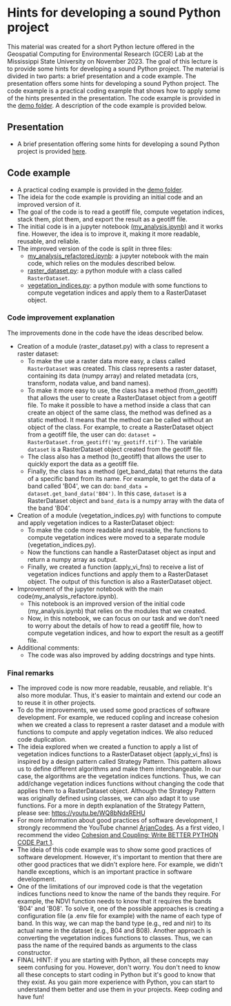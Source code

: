 # Hints for developing a sound Python project

This material was created for a short Python lecture offered in the Geospatial Computing for Environmental Research (GCER) Lab at the Mississippi State University on November 2023. The goal of this lecture is to provide some hints for developing a sound Python project. The material is divided in two parts: a brief presentation and a code example. The presentation offers some hints for developing a sound Python project. The code example is a practical coding example that shows how to apply some of the hints presented in the presentation. The code example is provided in the [demo folder](demo/). A description of the code example is provided below.

## Presentation
- A brief presentation offering some hints for developing a sound Python project is provided [here](Hints_for_developing_a_sound_Python_project.pdf).
## Code example
- A practical coding example is provided in the [demo folder](demo/).
- The ideia for the code example is providing an initial code and an improved version of it.
- The goal of the code is to read a geotiff file, compute vegetation indices, stack them, plot them, and export the result as a geotiff file.
- The initial code is in a jupyter notebook [(my_analysis.ipynb)](demo/my_analysis.ipynb) and it works fine. However, the idea is to improve it, making it more readable, reusable, and reliable.
- The improved version of the code is split in three files:
  - [my_analysis_refactored.ipynb](demo/my_analysis_refactore.ipynb): a jupyter notebook with the main code, which relies on the modules described below.
  - [raster_dataset.py](demo/raster_dataset.py): a python module with a class called `RasterDataset`.
  - [vegetation_indices.py](demo/vegetation_indices.py): a python module with some functions to compute vegetation indices and apply them to a RasterDataset object.

### Code improvement explanation
The improvements done in the code have the ideas described below.
- Creation of a module (raster_dataset.py) with a class to represent a raster dataset:
    - To make the use a raster data more easy, a class called `RasterDataset` was created. This class represents a raster dataset, containing its data (numpy array) and related metadata (crs, transform, nodata value, and band names).
    - To make it more easy to use, the class has a method (from_geotiff) that allows the user to create a RasterDataset object from a geotiff file. To make it possible to have a method inside a class that can create an object of the same class, the method was defined as a static method. It means that the method can be called without an object of the class. For example, to create a RasterDataset object from a geotiff file, the user can do:
    `dataset = RasterDataset.from_geotiff('my_geotiff.tif')`. The variable `dataset` is a RasterDataset object created from the geotiff file.
    - The class also has a method (to_geotiff) that allows the user to quickly export the data as a geotiff file.
    - Finally, the class has a method (get_band_data) that returns the data of a specific band from its name. For example, to get the data of a band called 'B04', we can do: `band_data = dataset.get_band_data('B04')`. In this case, `dataset` is a RasterDataset object and `band_data` is a numpy array with the data of the band 'B04'.
- Creation of a module (vegetation_indices.py) with functions to compute and apply vegetation indices to a RasterDataset object:
    - To make the code more readable and reusable, the functions to compute vegetation indices were moved to a separate module (vegetation_indices.py).
    - Now the functions can handle a RasterDataset object as input and return a numpy array as output.
    - Finally, we created a function (apply_vi_fns) to receive a list of vegetation indices functions and apply them to a RasterDataset object. The output of this function is also a RasterDataset object.
- Improvement of the jupyter notebook with the main code(my_analysis_refactore.ipynb).
    - This notebook is an improved version of the initial code (my_analysis.ipynb) that relies on the modules that we created.
    - Now, in this notebook, we can focus on our task and we don't need to worry about the details of how to read a geotiff file, how to compute vegetation indices, and how to export the result as a geotiff file.
- Additional comments:
    - The code was also improved by adding docstrings and type hints.

### Final remarks
- The improved code is now more readable, reusable, and reliable. It's also more modular. Thus, it's easier to maintain and extend our code an to reuse it in other projects.
- To do the improvements, we used some good practices of software development. For example, we reduced copling and increase cohesion when we created a class to represent a raster dataset and a module with functions to compute and apply vegetation indices. We also reduced code duplication.
- The ideia explored when we created a function to apply a list of vegetation indices functions to a RasterDataset object (apply_vi_fns) is inspired by a design pattern called Strategy Pattern. This pattern allows us to define different algorithms and make them interchangeable. In our case, the algorithms are the vegetation indices functions. Thus, we can add/change vegetation indices functions without changing the code that applies them to a RasterDataset object. Although the Strategy Pattern was originally defined using classes, we can also adapt it to use functions. For a more in depth explanation of the Strategy Pattern, please see: https://youtu.be/WQ8bNdxREHU
- For more information about good practices of software development, I strongly recommend the YouTube channel [ArjanCodes](https://www.youtube.com/@ArjanCodes). As a first video, I recommend the video [Cohesion and Coupling: Write BETTER PYTHON CODE Part 1](https://youtu.be/eiDyK_ofPPM).
- The ideia of this code example was to show some good practices of software development. However, it's important to mention that there are other good practices that we didn't explore here. For example, we didn't handle exceptions, which is an important practice in software development.
- One of the limitations of our improved code is that the vegetation indices functions need to know the name of the bands they require. For example, the NDVI function needs to know that it requires the bands 'B04' and 'B08'. To solve it, one of the possible approaches is creating a configuration file (a .env file for example) with the name of each type of band. In this way, we can map the band type (e.g., red and nir) to its actual name in the dataset (e.g., B04 and B08). Another approach is converting the vegetation indices functions to classes. Thus, we can pass the name of the required bands as arguments to the class constructor.
- FINAL HINT: if you are starting with Python, all these concepts may seem confusing for you. However, don't worry. You don't need to know all these concepts to start coding in Python but it's good to know that they exist. As you gain more experience with Python, you can start to understand them better and use them in your projects. Keep coding and have fun!